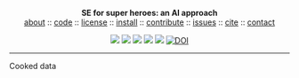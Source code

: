 <p align=center><b>SE for super heroes: an AI approach
</b><br><a
href="https://github.com/sehero/lua/blob/master/README.md">about</a> :: <a
href="https://github.com/sehero/lua">code</a> :: <a
href="https://github.com/sehero/lua/blob/master/LICENSE">license</a> :: <a
href="https://github.com/sehero/lua/blob/master/INSTALL.md">install</a> :: <a
href="https://github.com/sehero/lua/blob/master/CODE_OF_CONDUCT.md">contribute</a> :: <a
href="https://github.com/sehero/lua/issues">issues</a> :: <a
href="https://github.com/sehero/lua/blob/master/CITATION.md">cite</a> :: <a
href="https://github.com/sehero/lua/blob/master/CONTACT.md">contact</a> <p
align=center> <img
src="https://img.shields.io/badge/language-lua-orange"> <img
src="https://img.shields.io/badge/purpose-ai,se-blueviolet"> <img
src="https://img.shields.io/badge/platform-mac,*nux-informational"> <img
src="https://img.shields.io/badge/license-mit-red"> <img
src="https://travis-ci.org/sehero/src.svg?branch=master"> <a 
href="https://zenodo.org/badge/latestdoi/263210595"><img 
src="https://zenodo.org/badge/263210595.svg" alt="DOI"></a>
</p><hr>


Cooked data
